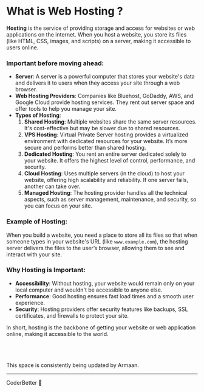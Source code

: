 # What is Web Hosting ?

**Hosting** is the service of providing storage and access for websites or web applications on the internet. When you host a website, you store its files (like HTML, CSS, images, and scripts) on a server, making it accessible to users online.

### Important before moving ahead:
- **Server**: A server is a powerful computer that stores your website's data and delivers it to users when they access your site through a web browser.
- **Web Hosting Providers**: Companies like Bluehost, GoDaddy, AWS, and Google Cloud provide hosting services. They rent out server space and offer tools to help you manage your site.
- **Types of Hosting**:
  1. **Shared Hosting**: Multiple websites share the same server resources. It's cost-effective but may be slower due to shared resources.
  2. **VPS Hosting**: Virtual Private Server hosting provides a virtualized environment with dedicated resources for your website. It’s more secure and performs better than shared hosting.
  3. **Dedicated Hosting**: You rent an entire server dedicated solely to your website. It offers the highest level of control, performance, and security.
  4. **Cloud Hosting**: Uses multiple servers (in the cloud) to host your website, offering high scalability and reliability. If one server fails, another can take over.
  5. **Managed Hosting**: The hosting provider handles all the technical aspects, such as server management, maintenance, and security, so you can focus on your site.

### Example of Hosting:
When you build a website, you need a place to store all its files so that when someone types in your website's URL (like `www.example.com`), the hosting server delivers the files to the user’s browser, allowing them to see and interact with your site.

### Why Hosting is Important:
- **Accessibility**: Without hosting, your website would remain only on your local computer and wouldn't be accessible to anyone else.
- **Performance**: Good hosting ensures fast load times and a smooth user experience.
- **Security**: Hosting providers offer security features like backups, SSL certificates, and firewalls to protect your site.

In short, hosting is the backbone of getting your website or web application online, making it accessible to the world.



<br><br><br>
 This space is consistently being updated by Armaan.

---

CoderBetter 🚀